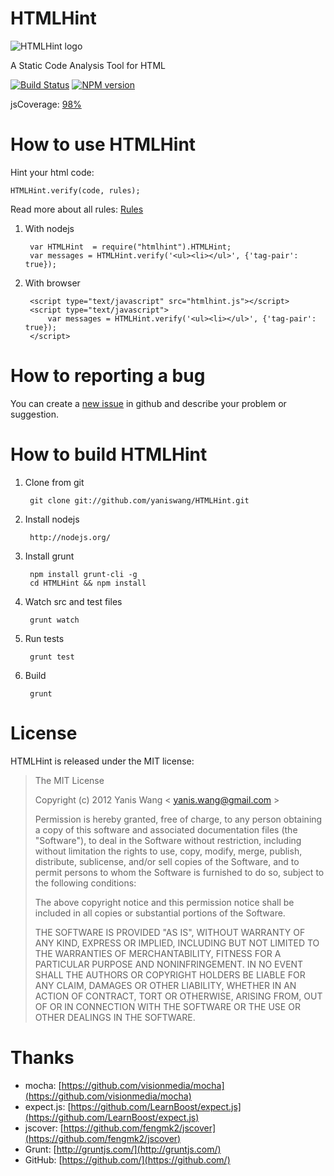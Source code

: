 HTMLHint
=======================

![HTMLHint logo](https://raw.github.com/yaniswang/HTMLHint/master/logo.png)

A Static Code Analysis Tool for HTML

[![Build Status](https://travis-ci.org/yaniswang/HTMLHint.png?branch=master)](https://travis-ci.org/yaniswang/HTMLHint) [![NPM version](https://badge.fury.io/js/htmlhint.png)](http://badge.fury.io/js/htmlhint)

jsCoverage: [98%](http://htmlhint.com/coverage.html)

How to use HTMLHint
=======================

Hint your html code:

    HTMLHint.verify(code, rules);

Read more about all rules: [Rules](https://github.com/yaniswang/HTMLHint/wiki/Rules)

1. With nodejs

        var HTMLHint  = require("htmlhint").HTMLHint;
        var messages = HTMLHint.verify('<ul><li></ul>', {'tag-pair': true});

2. With browser

        <script type="text/javascript" src="htmlhint.js"></script>
        <script type="text/javascript">
            var messages = HTMLHint.verify('<ul><li></ul>', {'tag-pair': true});
        </script>

How to reporting a bug
=======================

You can create a [new issue](https://github.com/yaniswang/HTMLHint/issues/new) in github and describe your problem or suggestion.

How to build HTMLHint
=======================

1. Clone from git

        git clone git://github.com/yaniswang/HTMLHint.git

2. Install nodejs
    
        http://nodejs.org/

3. Install grunt

        npm install grunt-cli -g
        cd HTMLHint && npm install

4. Watch src and test files

        grunt watch

5. Run tests

        grunt test

6. Build

        grunt

License
================

HTMLHint is released under the MIT license:

> The MIT License
>
> Copyright (c) 2012 Yanis Wang \< yanis.wang@gmail.com \>
>
> Permission is hereby granted, free of charge, to any person obtaining a copy
> of this software and associated documentation files (the "Software"), to deal
> in the Software without restriction, including without limitation the rights
> to use, copy, modify, merge, publish, distribute, sublicense, and/or sell
> copies of the Software, and to permit persons to whom the Software is
> furnished to do so, subject to the following conditions:
>
> The above copyright notice and this permission notice shall be included in
> all copies or substantial portions of the Software.
>
> THE SOFTWARE IS PROVIDED "AS IS", WITHOUT WARRANTY OF ANY KIND, EXPRESS OR
> IMPLIED, INCLUDING BUT NOT LIMITED TO THE WARRANTIES OF MERCHANTABILITY,
> FITNESS FOR A PARTICULAR PURPOSE AND NONINFRINGEMENT. IN NO EVENT SHALL THE
> AUTHORS OR COPYRIGHT HOLDERS BE LIABLE FOR ANY CLAIM, DAMAGES OR OTHER
> LIABILITY, WHETHER IN AN ACTION OF CONTRACT, TORT OR OTHERWISE, ARISING FROM,
> OUT OF OR IN CONNECTION WITH THE SOFTWARE OR THE USE OR OTHER DEALINGS IN
> THE SOFTWARE.

Thanks
================

* mocha: [https://github.com/visionmedia/mocha](https://github.com/visionmedia/mocha)
* expect.js: [https://github.com/LearnBoost/expect.js](https://github.com/LearnBoost/expect.js)
* jscover: [https://github.com/fengmk2/jscover](https://github.com/fengmk2/jscover)
* Grunt: [http://gruntjs.com/](http://gruntjs.com/)
* GitHub: [https://github.com/](https://github.com/)